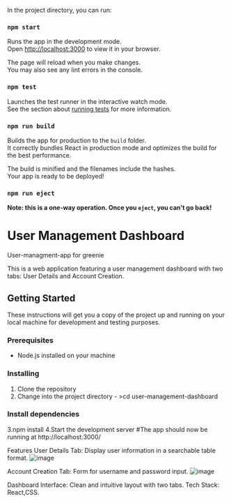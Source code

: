 

In the project directory, you can run:

### `npm start`

Runs the app in the development mode.\
Open [http://localhost:3000](http://localhost:3000) to view it in your browser.

The page will reload when you make changes.\
You may also see any lint errors in the console.

### `npm test`

Launches the test runner in the interactive watch mode.\
See the section about [running tests](https://facebook.github.io/create-react-app/docs/running-tests) for more information.

### `npm run build`

Builds the app for production to the `build` folder.\
It correctly bundles React in production mode and optimizes the build for the best performance.

The build is minified and the filenames include the hashes.\
Your app is ready to be deployed!

### `npm run eject`

**Note: this is a one-way operation. Once you `eject`, you can't go back!**

# User Management Dashboard
User-managment-app for greenie

This is a web application featuring a user management dashboard with two tabs: User Details and Account Creation.

## Getting Started

These instructions will get you a copy of the project up and running on your local machine for development and testing purposes.

### Prerequisites

- Node.js installed on your machine

### Installing

1. Clone the repository
2. Change into the project directory - >cd user-management-dashboard
### Install dependencies
3.npm install
4.Start the development server
#The app should now be running at http://localhost:3000/

Features
User Details Tab: Display user information in a searchable table format.
![image](https://github.com/muditparashar2410/user-managment/assets/90202702/d7a348e0-6273-4dbb-b282-7d99e15ad257)

Account Creation Tab: Form for username and password input.
![image](https://github.com/muditparashar2410/user-managment/assets/90202702/462b4fe3-3c0d-4d78-874e-a57b8e96ba8f)

Dashboard Interface: Clean and intuitive layout with two tabs.
Tech Stack: React,CSS.
